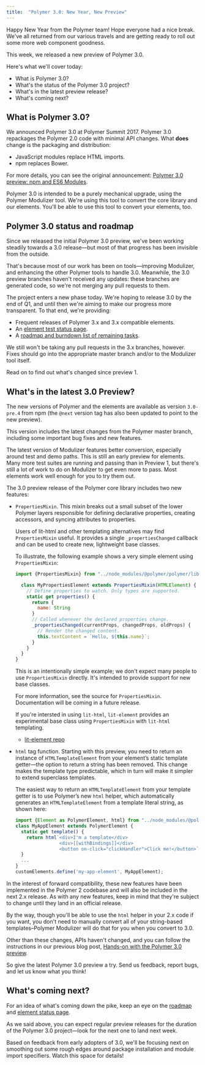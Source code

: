 ```yaml
---
title:  "Polymer 3.0: New Year, New Preview"
---
```


Happy New Year from the Polymer team! Hope everyone had a nice break. We've all returned from our various travels and are getting ready to roll out some more web component goodness. 

This week, we released a new preview of Polymer 3.0.

Here's what we'll cover today:

* What is Polymer 3.0? 
* What's the status of the Polymer 3.0 project?
* What's in the latest preview release?
* What's coming next?

## What is Polymer 3.0?

We announced Polymer 3.0 at Polymer Summit 2017.  Polymer 3.0 repackages the Polymer 2.0 code with minimal API changes. What **does** change is the packaging and distribution:

* JavaScript modules replace HTML imports.
* npm replaces Bower.

For more details, you can see the original announcement: [Polymer 3.0 preview: npm and ES6 Modules](2017-08-22-npm-modules).

Polymer 3.0 is intended to be a purely mechanical upgrade, using the Polymer Modulizer tool. We're using this tool to convert the core library and our elements. You'll be able to use this tool to convert your elements, too.

## Polymer 3.0 status and roadmap

Since we released the initial Polymer 3.0 preview, we've been working steadily towards a 3.0 release—but most of that progress has been invisible from the outside.

That's because most of our work has been on tools—improving Modulizer, and enhancing the other Polymer tools to handle 3.0. Meanwhile, the 3.0 preview branches haven't received any updates: these branches are generated code, so we're not merging any pull requests to them.

The project enters a new phase today. We're hoping to release 3.0 by the end of Q1, and until then we're aiming to make our progress more transparent. To that end, we're providing:

* Frequent releases of Polymer 3.x and 3.x compatible elements.
* An [element test status page](https://github.com/Polymer/polymer-modulizer/blob/master/docs/polymer-3-element-status.md). 
* A [roadmap and burndown list of remaining tasks](https://github.com/Polymer/project/blob/master/Roadmap.md).

We still won't be taking any pull requests in the 3.x branches, however. Fixes should go into the appropriate master branch and/or to the Modulizer tool itself.

Read on to find out what's changed since preview 1.

## What's in the latest 3.0 Preview?

The new versions of Polymer and the elements are available as version `3.0-pre.4` from npm (the `@next` version tag has also been updated to point to the new preview).

This version includes the latest changes from the Polymer master branch, including some important bug fixes and new features.

The latest version of Modulizer features better conversion, especially around test and demo paths. This is still an early preview for elements. Many more test suites are running and passing than in Preview 1, but there's still a lot of work to do on Modulizer to get even more to pass. Most elements work well enough for you to try them out.

The 3.0 preview release of the Polymer core library includes two new features:

* `PropertiesMixin`. This mixin breaks out a small subset of the lower Polymer layers responsible for defining declarative properties, creating accessors, and syncing attributes to properties. 

  Users of lit-html and other templating alternatives may find `PropertiesMixin` useful. It provides a single `_propertiesChanged` callback and can be used to create new, lightweight base classes. 

  To illustrate, the following example shows a very simple element using `PropertiesMixin`:

  ```js
  import {PropertiesMixin} from "../node_modules/@polymer/polymer/lib/mixins/properties-mixin.js"

    class MyPropertiesElement extends PropertiesMixin(HTMLElement) {
      // Define properties to watch. Only types are supported.
      static get properties() {
        return {
          name: String
        }
        // Called whenever the declared properties change. 
        _propertiesChanged(currentProps, changedProps, oldProps) {
          // Render the changed content.
          this.textContent = `Hello, ${this.name}`;
        }
      }
    }
  }
  ```

  This is an intentionally simple example; we don't expect many people to use `PropertiesMixin` directly. It's intended to provide support for new base classes.

  For more information, see the source for `PropertiesMixin`. Documentation will be coming in a future release. 

  If you're intersted in using `lit-html`, `lit-element` provides an experimental base class using `PropertiesMixin` with `lit-html` templating.
  
  * [lit-element repo](https://github.com/PolymerLabs/lit-element)

* `html` tag function. Starting with this preview, you need to return an instance of `HTMLTemplateElement` from your element’s static template getter—the option to return a string has been removed. This change makes the template type predictable, which in turn will make it simpler to extend superclass templates.

  The easiest way to return an `HTMLTemplateElement` from your template getter is to use Polymer’s new `html` helper, which automatically generates an `HTMLTemplateElement` from a template literal string, as shown here: 

  ```js
  import {Element as PolymerElement, html} from "../node_modules/@polymer/polymer/polymer-element.js"
  class MyAppElement extends PolymerElement {
    static get template() {
      return html`<div>I'm a template</div>
                  <div>[[withBindings]]</div>
                  <button on-click="clickHandler">Click me!</button>`
    }
    ...
  }
  customElements.define('my-app-element', MyAppElement);
  ```

In the interest of forward compatibility, these new features have been implemented in the Polymer 2 codebase and will also be included in the next 2.x release. As with any new features, keep in mind that they're subject to change until they land in an official release.

By the way, though you'll be able to use the `html` helper in your 2.x code if you want, you don't need to manually convert all of your string-based templates–Polymer Modulizer will do that for you when you convert to 3.0.

Other than these changes, APIs haven't changed, and you can follow the instructions in our previous blog post, [Hands-on with the Polymer 3.0 preview](2017-08-23-hands-on-30-preview).

So give the latest Polymer 3.0 preview a try. Send us feedback, report bugs, and let us know what you think!

## What's coming next?

For an idea of what's coming down the pike, keep an eye on the [roadmap](https://github.com/Polymer/project/blob/master/Roadmap.md) and [element status page](https://github.com/Polymer/polymer-modulizer/blob/master/docs/polymer-3-element-status.md). 

As we said above, you can expect regular preview releases for the duration of the Polymer 3.0 project—look for the next one to land next week.

Based on feedback from early adopters of 3.0, we'll be focusing next on smoothing out some rough edges around package installation and module import specifiers. Watch this space for details!
